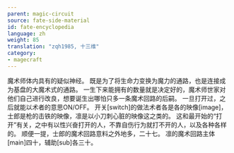 ```yaml
---
parent: magic-circuit
source: fate-side-material
id: fate-encyclopedia
language: zh
weight: 85
translation: "zqh1985, 十三维"
category:
- magecraft
---
```


魔术师体内具有的疑似神经。
既是为了将生命力变换为魔力的通路，也是连接成为基盘的大魔术式的通路。
一生下来能拥有的数量就是决定好的，魔术师世家对他们自己进行改良，想要诞生出哪怕只多一条魔术回路的后嗣。
一旦打开过，之后就能以术者的意思ON/OFF。
开关[switch]的做法术者各是各的映像[image]，士郎是枪的击铁的映像，凛是以小刀刺心脏的映像这之类的。
这和最开始的“打开”有关，之中有以性兴奋打开的人，不靠自伤行为就打不开的人，以及各种各样的。
顺便一提，士郎的魔术回路意料之外地多，二十七。
凛的魔术回路主体[main]四十，辅助[sub]各三十。
